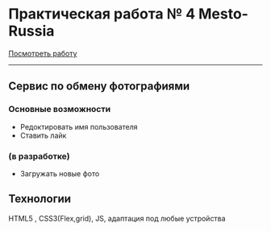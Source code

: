 # Практическая работа № 4 Mesto-Russia
[Посмотреть работу](https://georgy1994.github.io/mesto-russia/) 
______

## Сервис по обмену фотографиями
### Основные возможности 
* Редоктировать имя пользователя 
* Ставить лайк

### (в разработке)
* Загружать новые фото

## Технологии
HTML5 , CSS3(Flex,grid), JS, адаптация под любые устройства 